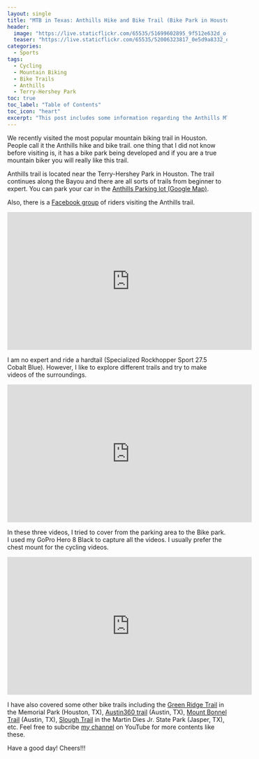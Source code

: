 ```yaml
---
layout: single
title: "MTB in Texas: Anthills Hike and Bike Trail (Bike Park in Houston!)"
header:
  image: "https://live.staticflickr.com/65535/51699602895_9f512e632d_o.png"
  teaser: "https://live.staticflickr.com/65535/52006323817_0e5d9a8332_o.png"
categories:
  - Sports
tags:
  - Cycling
  - Mountain Biking
  - Bike Trails
  - Anthills
  - Terry-Hershey Park
toc: true
toc_label: "Table of Contents"
toc_icon: "heart"
excerpt: "This post includes some information regarding the Anthills MTB trails. I also included a few videos for your convenience."
---
```


We recently visited the most popular mountain biking trail in Houston. People call it the Anthills hike and bike trail. one thing that I did not know before visiting is, it has a bike park being developed and if you are a true mountain biker you will really like this trail.

Anthills trail is located near the Terry-Hershey Park in Houston. The trail continues along the Bayou and there are all sorts of trails from beginner to expert. You can park your car in the [Anthills Parking lot (Google Map)](https://goo.gl/maps/vt68E27HccESuue37).

Also, there is a [Facebook group](https://www.facebook.com/groups/anthillsmtb/) of riders visiting the Anthills trail.


<iframe src="https://www.youtube.com/embed/QK2sMCdUzfY" width="560" height="315" frameborder="0"> </iframe>
<br/>

I am no expert and ride a hardtail (Specialized Rockhopper Sport 27.5 Cobalt Blue). However, I like to explore different trails and try to make videos of the surroundings.

<iframe src="https://www.youtube.com/embed/uH5p_t4MmgU" width="560" height="315" frameborder="0"> </iframe>
<br/>

In these three videos, I tried to cover from the parking area to the Bike park. I used my GoPro Hero 8 Black to capture all the videos. I usually prefer the chest mount for the cycling videos.

<iframe src="https://www.youtube.com/embed/JBGSraSnPuU" width="560" height="315" frameborder="0"> </iframe>
<br/>

I have also covered some other bike trails including the [Green Ridge Trail](https://youtu.be/98xQzgUBLGc) in the Memorial Park (Houston, TX), [Austin360 trail](https://youtu.be/V5wJIhGOrF8)  (Austin, TX), [Mount Bonnel Trail](https://youtu.be/SgCvYhZAsZ8) (Austin, TX), [Slough Trail](https://youtu.be/u4CiK4moqWQ) in the Martin Dies Jr. State Park (Jasper, TX), etc. Feel free to subcribe [my channel](https://www.youtube.com/shantoroy) on YouTube for more contents like these.

Have a good day! Cheers!!!
<!--stackedit_data:
eyJoaXN0b3J5IjpbLTE3NDk0Mjg4NzcsLTEyOTIyMzU4MzZdfQ
==
-->